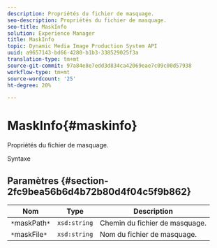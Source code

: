 ```yaml
---
description: Propriétés du fichier de masquage.
seo-description: Propriétés du fichier de masquage.
seo-title: MaskInfo
solution: Experience Manager
title: MaskInfo
topic: Dynamic Media Image Production System API
uuid: a9657143-bd66-4280-b1b3-338529025f3a
translation-type: tm+mt
source-git-commit: 97a84e8e7edd3d834ca42069eae7c09c00d57938
workflow-type: tm+mt
source-wordcount: '25'
ht-degree: 20%

---
```



# MaskInfo{#maskinfo}

Propriétés du fichier de masquage.

Syntaxe

## Paramètres {#section-2fc9bea56b6d4b72b80d4f04c5f9b862}

| Nom | Type | Description |
|---|---|---|
| `*`maskPath`*` | `xsd:string` | Chemin du fichier de masquage. |
| `*`maskFile`*` | `xsd:string` | Nom du fichier de masquage. |

